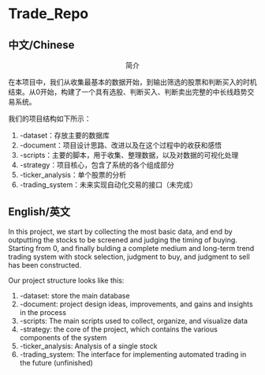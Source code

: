 # Trade_Repo

## 中文/Chinese

<center>简介</center>

在本项目中，我们从收集最基本的数据开始，到输出筛选的股票和判断买入的时机结束。从0开始，构建了一个具有选股、判断买入、判断卖出完整的中长线趋势交易系统。

我们的项目结构如下所示：

1. -dataset：存放主要的数据库
2. -document：项目设计思路、改进以及在这个过程中的收获和感悟
3. -scripts：主要的脚本，用于收集、整理数据，以及对数据的可视化处理
4. -strategy：项目核心，包含了系统的各个组成部分
5. -ticker_analysis：单个股票的分析
6. -trading_system：未来实现自动化交易的接口（未完成）

## English/英文

In this project, we start by collecting the most basic data, and end by outputting the stocks to be screened and judging the timing of buying. Starting from 0, and finally bulding a complete medium and long-term trend trading system with stock selection, judgment to buy, and judgment to sell has been constructed.

Our project structure looks like this:

1. -dataset: store the main database
2. -document: project design ideas, improvements, and gains and insights in the process
3. -scripts: The main scripts used to collect, organize, and visualize data
4. -strategy: the core of the project, which contains the various components of the system
5. -ticker_analysis: Analysis of a single stock
6. -trading_system: The interface for implementing automated trading in the future (unfinished)